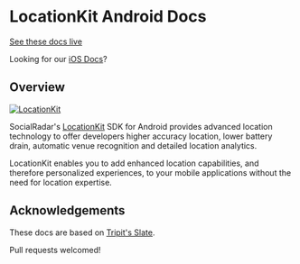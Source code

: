 # LocationKit Android Docs

[See these docs live](https://docs.locationkit.io/android)

Looking for our [iOS Docs](https://github.com/socialradar/locationkit-ios-docs)?

## Overview

[![LocationKit](https://docs.locationkit.io/images/locationkit-textonly.png)](https://locationkit.io)

SocialRadar's [LocationKit](https://locationkit.io) SDK for Android provides
advanced location technology to offer developers higher accuracy location, lower
battery drain, automatic venue recognition and detailed location analytics.

LocationKit enables you to add enhanced location capabilities, and therefore
personalized experiences, to your mobile applications without the need for
location expertise.

## Acknowledgements

These docs are based on [Tripit's Slate](https://github.com/tripit/slate).

Pull requests welcomed!
